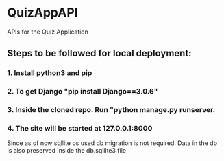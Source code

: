 # QuizAppAPI
APIs for the Quiz Application

## Steps to be followed for local deployment:
### 1. Install python3 and pip
### 2. To get Django "pip install Django==3.0.6"
### 3. Inside the cloned repo. Run "python manage.py runserver.
### 4. The site will be started at 127.0.0.1:8000
Since as of now sqllite os used db migration is not required. Data in the db is also preserved inside the db.sqllite3 file
